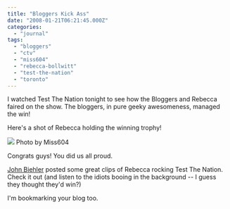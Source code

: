 ```yaml
---
title: "Bloggers Kick Ass"
date: "2008-01-21T06:21:45.000Z"
categories: 
  - "journal"
tags: 
  - "bloggers"
  - "ctv"
  - "miss604"
  - "rebecca-bollwitt"
  - "test-the-nation"
  - "toronto"
---
```


I watched Test The Nation tonight to see how the Bloggers and Rebecca faired on the show. The bloggers, in pure geeky awesomeness, managed the win!

Here's a shot of Rebecca holding the winning trophy!

[![](http://farm3.static.flickr.com/2104/2208814322_928b45420b.jpg?v=0)](http://flickr.com/photos/miss604/2208814322/) Photo by Miss604

Congrats guys! You did us all proud.

[John Biehler](http://johnbiehler.com/) posted some great clips of Rebecca rocking Test The Nation. Check it out (and listen to the idiots booing in the background -- I guess they thought they'd win?)

I'm bookmarking your blog too.
